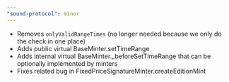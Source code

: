 ```yaml
---
"sound-protocol": minor
---
```


-   Removes `onlyValidRangeTimes` (no longer needed because we only do the check in one place)
-   Adds public virtual BaseMinter.setTimeRange
-   Adds internal virtual BaseMinter.\_beforeSetTimeRange that can be optionally implemented by minters
-   Fixes related bug in FixedPriceSignatureMinter.createEditionMint
